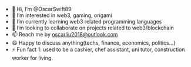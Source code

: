 - 👋 Hi, I’m @OscarSwift89
- 👀 I’m interested in web3, gaming, origami
- 🌱 I’m currently learning web3 related programming languages
- 💞️ I’m looking to collaborate on projects related to web3/blockchain
- 📫 Reach me by oscarliu2018@outlook.com
- 😄 Happy to discuss anything(techs, finance, economics, politics...)
- ⚡ Fun fact 1: used to be a cashier, chef assistant, uni tutor, construction worker for living.

<!---
OscarSwift89/OscarSwift89 is a ✨ special ✨ repository because its `README.md` (this file) appears on your GitHub profile.
You can click the Preview link to take a look at your changes.
--->
